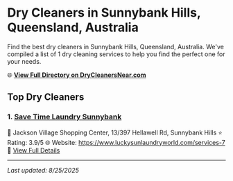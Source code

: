 # Dry Cleaners in Sunnybank Hills, Queensland, Australia

Find the best dry cleaners in Sunnybank Hills, Queensland, Australia. We've compiled a list of 1 dry cleaning services to help you find the perfect one for your needs.

🌐 **[View Full Directory on DryCleanersNear.com](https://drycleanersnear.com/city/Australia/Queensland/Sunnybank%20Hills)**

## Top Dry Cleaners

### 1. [Save Time Laundry Sunnybank](https://drycleanersnear.com/dryCleaner/68aa732939cc7c08990058ab/save-time-laundry-sunnybank)
📍 Jackson Village Shopping Center, 13/397 Hellawell Rd, Sunnybank Hills
⭐ Rating: 3.9/5
🌐 Website: https://www.luckysunlaundryworld.com/services-7
🔗 [View Full Details](https://drycleanersnear.com/dryCleaner/68aa732939cc7c08990058ab/save-time-laundry-sunnybank)


---

*Last updated: 8/25/2025*
